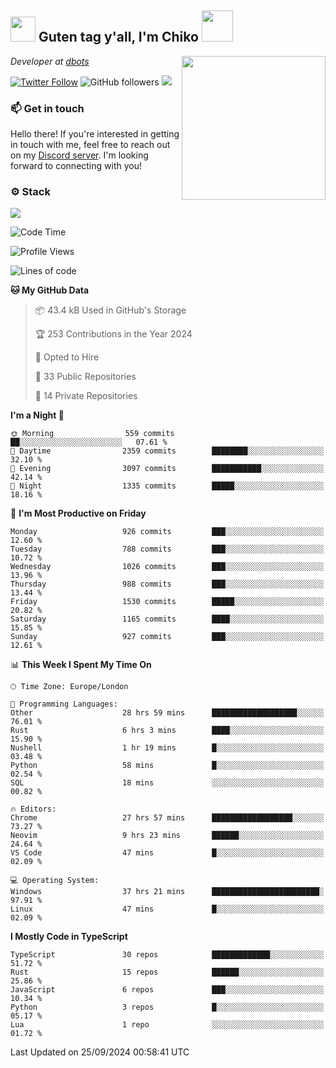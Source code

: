 <h2><img src="https://cdn.discordapp.com/emojis/1100181376730402906.gif?quality=lossless" width="40"> Guten tag y'all, I'm Chiko <img src="https://a.ppy.sh/15907233" width="50"></h2>
<a href="https://cataas.com"><img align='right' src="https://cataas.com/cat" width="230"></a>
<p><em>Developer at <a href="https://github.com/dbotsfun">dbots</a></em></p>

[![Twitter Follow](https://img.shields.io/twitter/follow/chikoxq?label=Follow)](https://twitter.com/intent/follow?screen_name=chikoxq)
![GitHub followers](https://img.shields.io/github/followers/chikof?label=Follow&style=social)
![](https://komarev.com/ghpvc/?username=chikof&color=blue)

### 📫 Get in touch
Hello there! If you're interested in getting in touch with me, feel free to reach out on my [Discord server](https://discord.gg/sejc7TnX6N). I'm looking forward to connecting with you!

### ⚙️ Stack
[![](https://skillicons.dev/icons?i=git,kubernetes,docker,js,ts,cloudflare,css,deno,express,graphql,html,mongodb,nestjs,py,react,apollo,bash,java,lua,nextjs,netlify,nodejs,ps,powershell,rust,neovim,tauri,sentry,postgres,tailwind,prisma,actix,workers)](https://skillicons.dev)

<!--START_SECTION:waka-->
![Code Time](http://img.shields.io/badge/Code%20Time-1%2C861%20hrs%2046%20mins-blue)

![Profile Views](http://img.shields.io/badge/Profile%20Views-0-blue)

![Lines of code](https://img.shields.io/badge/From%20Hello%20World%20I%27ve%20Written-6.5%20million%20lines%20of%20code-blue)

**🐱 My GitHub Data** 

> 📦 43.4 kB Used in GitHub's Storage 
 > 
> 🏆 253 Contributions in the Year 2024
 > 
> 💼 Opted to Hire
 > 
> 📜 33 Public Repositories 
 > 
> 🔑 14 Private Repositories 
 > 
**I'm a Night 🦉** 

```text
🌞 Morning                559 commits         ██░░░░░░░░░░░░░░░░░░░░░░░   07.61 % 
🌆 Daytime                2359 commits        ████████░░░░░░░░░░░░░░░░░   32.10 % 
🌃 Evening                3097 commits        ███████████░░░░░░░░░░░░░░   42.14 % 
🌙 Night                  1335 commits        █████░░░░░░░░░░░░░░░░░░░░   18.16 % 
```
📅 **I'm Most Productive on Friday** 

```text
Monday                   926 commits         ███░░░░░░░░░░░░░░░░░░░░░░   12.60 % 
Tuesday                  788 commits         ███░░░░░░░░░░░░░░░░░░░░░░   10.72 % 
Wednesday                1026 commits        ███░░░░░░░░░░░░░░░░░░░░░░   13.96 % 
Thursday                 988 commits         ███░░░░░░░░░░░░░░░░░░░░░░   13.44 % 
Friday                   1530 commits        █████░░░░░░░░░░░░░░░░░░░░   20.82 % 
Saturday                 1165 commits        ████░░░░░░░░░░░░░░░░░░░░░   15.85 % 
Sunday                   927 commits         ███░░░░░░░░░░░░░░░░░░░░░░   12.61 % 
```


📊 **This Week I Spent My Time On** 

```text
🕑︎ Time Zone: Europe/London

💬 Programming Languages: 
Other                    28 hrs 59 mins      ███████████████████░░░░░░   76.01 % 
Rust                     6 hrs 3 mins        ████░░░░░░░░░░░░░░░░░░░░░   15.90 % 
Nushell                  1 hr 19 mins        █░░░░░░░░░░░░░░░░░░░░░░░░   03.48 % 
Python                   58 mins             █░░░░░░░░░░░░░░░░░░░░░░░░   02.54 % 
SQL                      18 mins             ░░░░░░░░░░░░░░░░░░░░░░░░░   00.82 % 

🔥 Editors: 
Chrome                   27 hrs 57 mins      ██████████████████░░░░░░░   73.27 % 
Neovim                   9 hrs 23 mins       ██████░░░░░░░░░░░░░░░░░░░   24.64 % 
VS Code                  47 mins             █░░░░░░░░░░░░░░░░░░░░░░░░   02.09 % 

💻 Operating System: 
Windows                  37 hrs 21 mins      ████████████████████████░   97.91 % 
Linux                    47 mins             █░░░░░░░░░░░░░░░░░░░░░░░░   02.09 % 
```

**I Mostly Code in TypeScript** 

```text
TypeScript               30 repos            █████████████░░░░░░░░░░░░   51.72 % 
Rust                     15 repos            ██████░░░░░░░░░░░░░░░░░░░   25.86 % 
JavaScript               6 repos             ███░░░░░░░░░░░░░░░░░░░░░░   10.34 % 
Python                   3 repos             █░░░░░░░░░░░░░░░░░░░░░░░░   05.17 % 
Lua                      1 repo              ░░░░░░░░░░░░░░░░░░░░░░░░░   01.72 % 
```




 Last Updated on 25/09/2024 00:58:41 UTC
<!--END_SECTION:waka-->


<!--
<p align="center">
     <a href="https://discord.gg/HhybNhchcC"><img src="https://invidget.switchblade.xyz/sejc7TnX6N" align="center" ><a>
</p> 
-->
